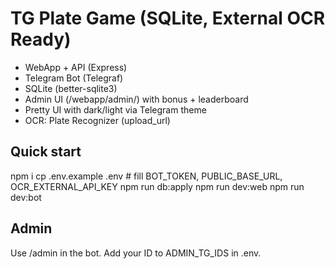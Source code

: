 # TG Plate Game (SQLite, External OCR Ready)
- WebApp + API (Express)
- Telegram Bot (Telegraf)
- SQLite (better-sqlite3)
- Admin UI (/webapp/admin/) with bonus + leaderboard
- Pretty UI with dark/light via Telegram theme
- OCR: Plate Recognizer (upload_url)

## Quick start
npm i
cp .env.example .env   # fill BOT_TOKEN, PUBLIC_BASE_URL, OCR_EXTERNAL_API_KEY
npm run db:apply
npm run dev:web
npm run dev:bot

## Admin
Use /admin in the bot. Add your ID to ADMIN_TG_IDS in .env.
